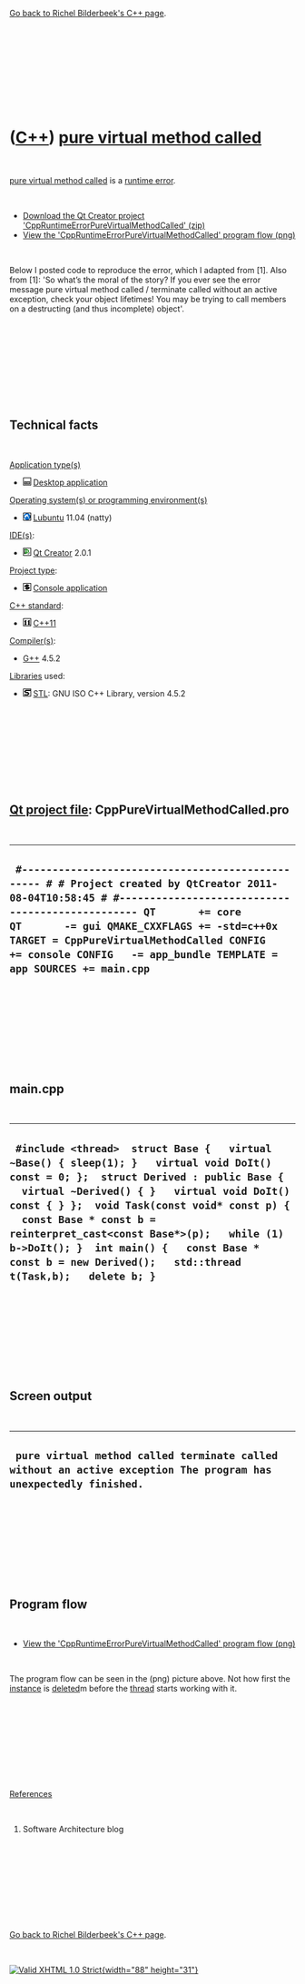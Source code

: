 

[Go back to Richel Bilderbeek's C++ page](Cpp.htm).

 

 

 

 

 

([C++](Cpp.htm)) [pure virtual method called](CppRuntimeErrorPureVirtualMethodCalled.htm)
=========================================================================================

 

[pure virtual method called](CppRuntimeErrorPureVirtualMethodCalled.htm)
is a [runtime error](CppRuntimeError.htm).

 

-   [Download the Qt Creator project
    'CppRuntimeErrorPureVirtualMethodCalled' (zip)](CppRuntimeErrorPureVirtualMethodCalled.zip)
-   [View the 'CppRuntimeErrorPureVirtualMethodCalled' program
    flow (png)](CppRuntimeErrorPureVirtualMethodCalled.png)

 

Below I posted code to reproduce the error, which I adapted from \[1\].
Also from \[1\]: 'So what’s the moral of the story? If you ever see the
error message pure virtual method called / terminate called without an
active exception, check your object lifetimes! You may be trying to call
members on a destructing (and thus incomplete) object'.

 

 

 

 

 

Technical facts
---------------

 

[Application type(s)](CppApplication.htm)

-   ![Desktop](PicDesktop.png) [Desktop
    application](CppDesktopApplication.htm)

[Operating system(s) or programming environment(s)](CppOs.htm)

-   ![Lubuntu](PicLubuntu.png) [Lubuntu](CppLubuntu.htm) 11.04 (natty)

[IDE(s)](CppIde.htm):

-   ![Qt Creator](PicQtCreator.png) [Qt Creator](CppQtCreator.htm) 2.0.1

[Project type](CppQtProjectType.htm):

-   ![console](PicConsole.png) [Console
    application](CppConsoleApplication.htm)

[C++ standard](CppStandard.htm):

-   ![C++11](PicCpp11.png) [C++11](Cpp11.htm)

[Compiler(s)](CppCompiler.htm):

-   [G++](CppGpp.htm) 4.5.2

[Libraries](CppLibrary.htm) used:

-   ![STL](PicStl.png) [STL](CppStl.htm): GNU ISO C++ Library, version
    4.5.2

 

 

 

 

 

[Qt project file](CppQtProjectFile.htm): CppPureVirtualMethodCalled.pro
-----------------------------------------------------------------------

 

  -------------------------------------------------------------------------------------------------------------------------------------------------------------------------------------------------------------------------------------------------------------------------------------------------------------------------------------------------
  ` #------------------------------------------------- # # Project created by QtCreator 2011-08-04T10:58:45 # #------------------------------------------------- QT       += core QT       -= gui QMAKE_CXXFLAGS += -std=c++0x TARGET = CppPureVirtualMethodCalled CONFIG   += console CONFIG   -= app_bundle TEMPLATE = app SOURCES += main.cpp`
  -------------------------------------------------------------------------------------------------------------------------------------------------------------------------------------------------------------------------------------------------------------------------------------------------------------------------------------------------

 

 

 

 

 

main.cpp
--------

 

  ------------------------------------------------------------------------------------------------------------------------------------------------------------------------------------------------------------------------------------------------------------------------------------------------------------------------------------------------------------------------------------------------------------------------
  ` #include <thread>  struct Base {   virtual ~Base() { sleep(1); }   virtual void DoIt() const = 0; };  struct Derived : public Base {   virtual ~Derived() { }   virtual void DoIt() const { } };  void Task(const void* const p) {   const Base * const b = reinterpret_cast<const Base*>(p);   while (1) b->DoIt(); }  int main() {   const Base * const b = new Derived();   std::thread t(Task,b);   delete b; }`
  ------------------------------------------------------------------------------------------------------------------------------------------------------------------------------------------------------------------------------------------------------------------------------------------------------------------------------------------------------------------------------------------------------------------------

 

 

 

 

 

Screen output
-------------

 

  -------------------------------------------------------------------------------------------------------------------
  ` pure virtual method called terminate called without an active exception The program has unexpectedly finished.`
  -------------------------------------------------------------------------------------------------------------------

 

 

 

 

 

Program flow
------------

 

-   [View the 'CppRuntimeErrorPureVirtualMethodCalled' program
    flow (png)](CppRuntimeErrorPureVirtualMethodCalled.png)

 

The program flow can be seen in the (png) picture above. Not how first
the [instance](CppInstance.htm) is [deleted](CppDelete.htm)m before the
[thread](CppThread.htm) starts working with it.

 

 

 

 

 

[References](CppReferences.htm)

 

1.  Software Architecture blog

 

 

 

 

 

[Go back to Richel Bilderbeek's C++ page](Cpp.htm).



 

[![Valid XHTML 1.0 Strict](valid-xhtml10.png){width="88"
height="31"}](http://validator.w3.org/check?uri=referer)
